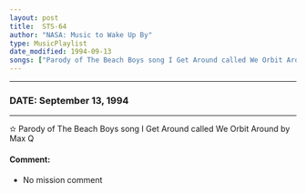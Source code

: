 ```yaml
---
layout: post
title:  STS-64
author: "NASA: Music to Wake Up By"
type: MusicPlaylist
date_modified: 1994-09-13
songs: ["Parody of The Beach Boys song I Get Around called We Orbit Around by Max Q"]
---
```


----
### DATE: September 13, 1994
----
✫ Parody of The Beach Boys song I Get Around called We Orbit Around by Max Q

#### Comment:
* No mission comment



<br/>
<center>
	<a target="_blank"
	   href="https://twitter.com/intent/tweet?hashtags=Space,NASA,Playlist,NASAWakeupCalls,SpaceProgram&text={{ page.author}}, '{{ page.songs.first }}' {{ page.title }}, {{ page.date | date: '%B %d, %Y' }}. {{ site.url }}{{ page.url }} @nasawakeupcalls">
	   <i class="fab fa-twitter" alt="Tweet this page" style="font-size: 1.3em;"></i>
	</a>
	&nbsp; 	<i class="fas fa-user-astronaut" style="font-size: 1.5em;"></i> &nbsp;
    <a type="amzn" search="'Parody of The Beach Boys song I Get Around called We Orbit Around by Max Q'" category="popular music">
        <i class="fab fa-amazon" style="font-size: 1.3em;"></i>
    </a>
</center>
